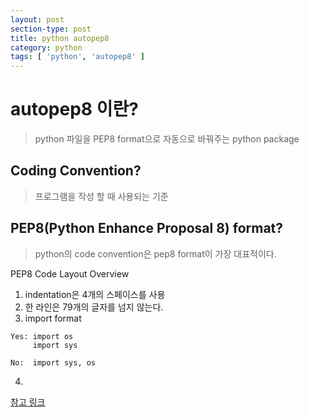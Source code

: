 ```yaml
---
layout: post
section-type: post
title: python autopep8
category: python
tags: [ 'python', 'autopep8' ]
---
```


# autopep8 이란?
> python 파일을 PEP8 format으로 자동으로 바꿔주는 python package

## Coding Convention?
> 프로그램을 작성 할 때 사용되는 기준

## PEP8(Python Enhance Proposal 8) format?

> python의 code convention은 pep8 format이 가장 대표적이다.

  PEP8 Code Layout Overview<br>
1) indentation은 4개의 스페이스를 사용<br>
2) 한 라인은 79개의 글자를 넘지 않는다.<br>
3) import format

``` text
Yes: import os
     import sys

No:  import sys, os
```
4)

<a href = "https://www.python.org/dev/peps/pep-0008/">참고 링크</a>
